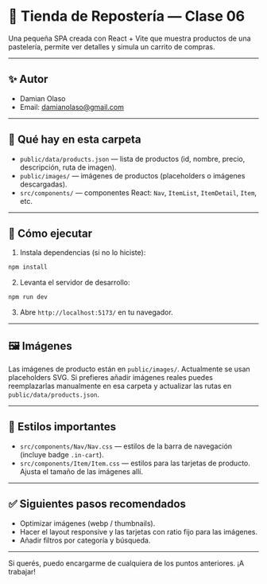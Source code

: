 # 🍰 Tienda de Repostería — Clase 06

Una pequeña SPA creada con React + Vite que muestra productos de una pastelería, permite ver detalles y simula un carrito de compras.

---

## ✨ Autor
- Damian Olaso
- Email: damianolaso@gmail.com

---

## 🧭 Qué hay en esta carpeta
- `public/data/products.json` — lista de productos (id, nombre, precio, descripción, ruta de imagen).
 - `public/images/` — imágenes de productos (placeholders o imágenes descargadas).
 - `src/components/` — componentes React: `Nav`, `ItemList`, `ItemDetail`, `Item`, etc.

---

## 🚀 Cómo ejecutar
1. Instala dependencias (si no lo hiciste):

```powershell
npm install
```

2. Levanta el servidor de desarrollo:

```powershell
npm run dev
```

3. Abre `http://localhost:5173/` en tu navegador.

---

## 🖼️ Imágenes
Las imágenes de producto están en `public/images/`. Actualmente se usan placeholders SVG.
Si prefieres añadir imágenes reales puedes reemplazarlas manualmente en esa carpeta y actualizar las rutas en `public/data/products.json`.

---

## 🎨 Estilos importantes
- `src/components/Nav/Nav.css` — estilos de la barra de navegación (incluye badge `.in-cart`).
- `src/components/Item/Item.css` — estilos para las tarjetas de producto. Ajusta el tamaño de las imágenes allí.

---

## ✅ Siguientes pasos recomendados
- Optimizar imágenes (webp / thumbnails).
- Hacer el layout responsive y las tarjetas con ratio fijo para las imágenes.
- Añadir filtros por categoría y búsqueda.

---

Si querés, puedo encargarme de cualquiera de los puntos anteriores. ¡A trabajar!

